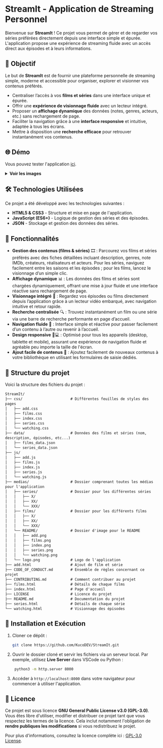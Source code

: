 # StreamIt - Application de Streaming Personnel

Bienvenue sur **StreamIt** ! Ce projet vous permet de gérer et de regarder vos séries préférées directement depuis une interface simple et épurée. L'application propose une expérience de streaming fluide avec un accès direct aux épisodes et à leurs informations.

## 🎯 Objectif

Le but de **StreamIt** est de fournir une plateforme personnelle de streaming simple, moderne et accessible pour organiser, explorer et visionner vos contenus préférés.

- Centraliser l’accès à vos **films et séries** dans une interface unique et épurée.
- Offrir une **expérience de visionnage fluide** avec un lecteur intégré.
- Proposer un **affichage dynamique** des données (notes, genres, acteurs, etc.) sans rechargement de page.
- Faciliter la navigation grâce à une **interface responsive** et intuitive, adaptée à tous les écrans.
- Mettre à disposition une **recherche efficace** pour retrouver instantanément vos contenus.

## 🌐 Démo

Vous pouvez tester l'application [ici](https://www.matheo-pichotmoise.fr/StreamIt).

<details>
<summary><strong>Voir les images</strong></summary>

## Page d'accueil

<img src="medias/README/index.png" alt="Page d'accueil" />

## Page des séries

<img src="medias/README/series.png" alt="Page des séries" />

## Page des films

<img src="medias/README/films.png" alt="Page des films" />

## Page de stream

<img src="medias/README/watching.png" alt="Page de stream" />

## Page d'ajout'

<img src="medias/README/add.png" alt="Page de stream" />
</details>

## 🛠 Technologies Utilisées

Ce projet a été développé avec les technologies suivantes :

- **HTML5 & CSS3** - Structure et mise en page de l'application.
- **JavaScript (ES6+)** - Logique de gestion des séries et des épisodes.
- **JSON** - Stockage et gestion des données des séries.

## 📌 Fonctionnalités

- **Gestion des contenus (films & séries)** 🎞️ : Parcourez vos films et séries préférés avec des fiches détaillées incluant description, genres, note IMDb, créateurs, réalisateurs et acteurs. Pour les séries, naviguez facilement entre les saisons et les épisodes ; pour les films, lancez le visionnage d’un simple clic.
- **Affichage dynamique** 📊 : Les données des films et séries sont chargées dynamiquement, offrant une mise à jour fluide et une interface réactive sans rechargement de page.
- **Visionnage intégré** 🎥 : Regardez vos épisodes ou films directement depuis l’application grâce à un lecteur vidéo embarqué, avec navigation intuitive et retour rapide.
- **Recherche centralisée** 🔍 : Trouvez instantanément un film ou une série via une barre de recherche performante en page d’accueil.
- **Navigation fluide** 🧭 : Interface simple et réactive pour passer facilement d’un contenu à l’autre ou revenir à l’accueil.
- **Design responsive** 📱💻 : Optimisé pour tous les appareils (desktop, tablette et mobile), assurant une expérience de navigation fluide et agréable peu importe la taille de l'écran.
- **Ajout facile de contenus** 📝 : Ajoutez facilement de nouveaux contenus à votre bibliothèque en utilisant les formulaires de saisie dédiés.


## 📂 Structure du projet

Voici la structure des fichiers du projet :

```
StreamIt/
├── css/                      # Différentes feuilles de styles des pages
│   ├── add.css
│   ├── films.css
│   ├── index.css
│   ├── series.css
│   └── watching.css
├── data/                     # Données des films et séries (nom, description, épisodes, etc...)
│   ├── films_data.json
│   └── series_data.json
├── js/
│   ├── add.js
│   ├── films.js
│   ├── index.js
│   ├── series.js
│   └── watching.js
├── medias/                   # Dossier comprenant toutes les médias pour l'application
│   ├── series/               # Dossier pour les différentes séries
│   │   ├── X/
│   │   ├── XX/
│   │   └── XXX/
│   ├── films/                # Dossier pour les différents films
│   │   ├── X/
│   │   ├── XX/
│   │   └── XXX/
│   └── README/               # Dossier d'image pour le README
│   │   ├── add.png
│   │   ├── films.png
│   │   ├── index.png
│   │   ├── series.png
│   │   └── watching.png
│   └── logo.png              # Logo de l'application
├── add.html                  # Ajout de film et série
├── CODE_OF_CONDUCT.md        # Ensemble de règles concernant ce projet
├── CONTRIBUTING.md           # Comment contribuer au projet
├── films.html                # Détails de chaque films
├── index.html                # Page d'accueil
├── LICENSE                   # Licence du projet
├── README.md                 # Documentation du projet
├── series.html               # Détails de chaque série
└── watching.html             # Visionnage des épisodes
```

## 🚀 Installation et Exécution

1. Cloner ce dépôt :

   ```bash
   git clone https://github.com/KucoDEV/StreamIt.git
   ```

2. Ouvrir le dossier cloné et servir les fichiers via un serveur local. Par exemple, utilisez **Live Server** dans VSCode ou Python :

   ```bash
    python3 -m http.server 8000
   ```

3. Accéder à `http://localhost:8000` dans votre navigateur pour commencer à utiliser l'application.

## 📜 Licence

Ce projet est sous licence **GNU General Public License v3.0 (GPL-3.0)**.
Vous êtes libre d'utiliser, modifier et distribuer ce projet tant que vous respectez les termes de la licence.
Cela inclut notamment l'obligation de **rendre publiques les modifications** si vous redistribuez le projet.

Pour plus d'informations, consultez la licence complète ici : [GPL-3.0 License](https://www.gnu.org/licenses/gpl-3.0.html).
